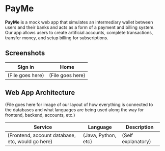 # PayMe

**PayMe** is a mock web app that simulates an intermediary wallet between users and their banks and acts as a form of a payment and billing system. Our app allows users to create artificial accounts, complete transactions, transfer money, and setup billing for subscriptions.


## Screenshots

| Sign in                                                                                                        | Home                                                                                                    |
| ----------------------------------------------------------------------------------------------------------------- | ------------------------------------------------------------------------------------------------------------------ |
| (File goes here) | (File goes here) |


## Web App Architecture

(File goes here for image of our layout of how everything is connected to the databases and what languages are being used along the way for frontend, backend, accounts, etc.)

| Service                                                 | Language      | Description                                                                                                                                  |
| ------------------------------------------------------- | ------------- | -------------------------------------------------------------------------------------------------------------------------------------------- |
| (Frontend, account database, etc, would go here)        | (Java, Python, etc)| (Self explanatory)                                               |
